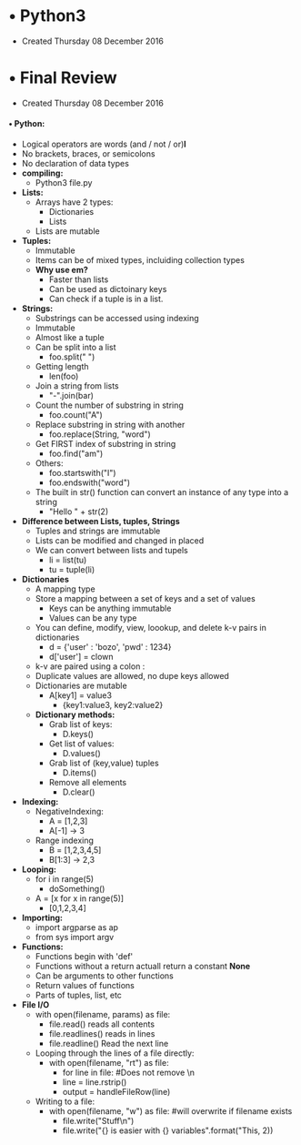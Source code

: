 # • Python3

* Created Thursday 08 December 2016


• Final Review
==============

* Created Thursday 08 December 2016


#### • Python:

* Logical operators are words (and / not / or)**l**
* No brackets, braces, or semicolons
* No declaration of data types
* **compiling:**
	* Python3 file.py
* **Lists:**
	* Arrays have 2 types:
		* Dictionaries
		* Lists
	* Lists are mutable
* **Tuples:**
	* Immutable
	* Items can be of mixed types, incluiding collection types
	* **Why use em?**
		* Faster than lists
		* Can be used as dictoinary keys
		* Can check if a tuple is in a list.
* **Strings:**
	* Substrings can be accessed using indexing
	* Immutable
	* Almost like a tuple
	* Can be split into a list
		* foo.split(" ")
	* Getting length
		* len(foo)
	* Join a string from lists
		* "-".join(bar)
	* Count the number of substring in string
		* foo.count("A")
	* Replace substring in string with another
		* foo.replace(String, "word")
	* Get FIRST index of substring in string
		* foo.find("am")
	* Others:
		* foo.startswith("I")
		* foo.endswith("word")
	* The built in str() function can convert an instance of any type into a string
		* "Hello " + str(2)
* **Difference between Lists, tuples, Strings**
	* Tuples and strings are immutable
	* Lists can be modified and changed in placed
	* We can convert between lists and tupels
		* li = list(tu)
		* tu = tuple(li)
* **Dictionaries**
	* A mapping type
	* Store a mapping between a set of keys and a set of values
		* Keys can be anything immutable
		* Values can be any type
	* You can define, modify, view, loookup, and delete k-v pairs in dictionaries
		* d = {'user' : 'bozo', 'pwd' : 1234}
		* d['user'] = clown
	* k-v are paired using a colon :
	* Duplicate values are allowed, no dupe keys allowed
	* Dictionaries are mutable
		* A[key1] = value3
			* {key1:value3, key2:value2}
	* **Dictionary methods:**
		* Grab list of keys:
			* D.keys()
		* Get list of values:
			* D.values()
		* Grab list of (key,value) tuples
			* D.items()
		* Remove all elements
			* D.clear()
* **Indexing:**
	* NegativeIndexing:
		* A = [1,2,3]
		* A[-1] -> 3
	* Range indexing
		* B = [1,2,3,4,5]
		* B[1:3] -> 2,3
* **Looping:**
	* for i in range(5)
		* doSomething()
	* A = [x for x in range(5)]
		* [0,1,2,3,4]
* **Importing:**
	* import argparse as ap
	* from sys import argv
* **Functions:**
	* Functions begin with 'def'
	* Functions without a return actuall return a constant **None**
	* Can be arguments to other functions
	* Return values of functions
	* Parts of tuples, list, etc
* **File I/O**
	* with open(filename, params) as file:
		* file.read() reads all contents
		* file.readlines() reads in lines
		* file.readline() Read the next line
	* Looping through the lines of a file directly:
		* with open(filename, "rt") as file:
			* for line in file: #Does not remove \n
			* line = line.rstrip()
			* output = handleFileRow(line)
	* Writing to a file:
		* with open(filename, "w") as file: #will overwrite if filename exists
			* file.write("Stuff\n")
			* file.write("{} is easier with {} variables".format("This, 2))




